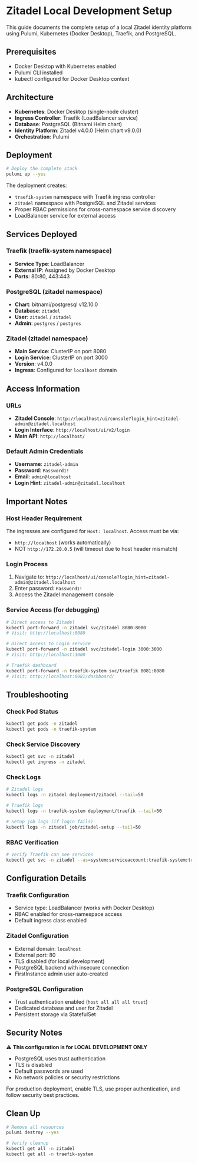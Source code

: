 # Zitadel Local Development Setup

This guide documents the complete setup of a local Zitadel identity platform using Pulumi, Kubernetes (Docker Desktop), Traefik, and PostgreSQL.

## Prerequisites

- Docker Desktop with Kubernetes enabled
- Pulumi CLI installed
- kubectl configured for Docker Desktop context

## Architecture

- **Kubernetes**: Docker Desktop (single-node cluster)
- **Ingress Controller**: Traefik (LoadBalancer service)
- **Database**: PostgreSQL (Bitnami Helm chart)
- **Identity Platform**: Zitadel v4.0.0 (Helm chart v9.0.0)
- **Orchestration**: Pulumi

## Deployment

```bash
# Deploy the complete stack
pulumi up --yes
```

The deployment creates:

- `traefik-system` namespace with Traefik ingress controller
- `zitadel` namespace with PostgreSQL and Zitadel services
- Proper RBAC permissions for cross-namespace service discovery
- LoadBalancer service for external access

## Services Deployed

### Traefik (traefik-system namespace)

- **Service Type**: LoadBalancer
- **External IP**: Assigned by Docker Desktop
- **Ports**: 80:80, 443:443

### PostgreSQL (zitadel namespace)

- **Chart**: bitnami/postgresql v12.10.0
- **Database**: `zitadel`
- **User**: `zitadel` / `zitadel`
- **Admin**: `postgres` / `postgres`

### Zitadel (zitadel namespace)

- **Main Service**: ClusterIP on port 8080
- **Login Service**: ClusterIP on port 3000
- **Version**: v4.0.0
- **Ingress**: Configured for `localhost` domain

## Access Information

### URLs

- **Zitadel Console**: `http://localhost/ui/console?login_hint=zitadel-admin@zitadel.localhost`
- **Login Interface**: `http://localhost/ui/v2/login`
- **Main API**: `http://localhost/`

### Default Admin Credentials

- **Username**: `zitadel-admin`
- **Password**: `Password1!`
- **Email**: `admin@localhost`
- **Login Hint**: `zitadel-admin@zitadel.localhost`

## Important Notes

### Host Header Requirement

The ingresses are configured for `Host: localhost`. Access must be via:

- `http://localhost` (works automatically)
- NOT `http://172.20.0.5` (will timeout due to host header mismatch)

### Login Process

1. Navigate to: `http://localhost/ui/console?login_hint=zitadel-admin@zitadel.localhost`
2. Enter password: `Password1!`
3. Access the Zitadel management console

### Service Access (for debugging)

```bash
# Direct access to Zitadel
kubectl port-forward -n zitadel svc/zitadel 8080:8080
# Visit: http://localhost:8080

# Direct access to Login service
kubectl port-forward -n zitadel svc/zitadel-login 3000:3000
# Visit: http://localhost:3000

# Traefik dashboard
kubectl port-forward -n traefik-system svc/traefik 8081:8080
# Visit: http://localhost:8081/dashboard/
```

## Troubleshooting

### Check Pod Status

```bash
kubectl get pods -n zitadel
kubectl get pods -n traefik-system
```

### Check Service Discovery

```bash
kubectl get svc -n zitadel
kubectl get ingress -n zitadel
```

### Check Logs

```bash
# Zitadel logs
kubectl logs -n zitadel deployment/zitadel --tail=50

# Traefik logs
kubectl logs -n traefik-system deployment/traefik --tail=50

# Setup job logs (if login fails)
kubectl logs -n zitadel job/zitadel-setup --tail=50
```

### RBAC Verification

```bash
# Verify Traefik can see services
kubectl get svc -n zitadel --as=system:serviceaccount:traefik-system:traefik
```

## Configuration Details

### Traefik Configuration

- Service type: LoadBalancer (works with Docker Desktop)
- RBAC enabled for cross-namespace access
- Default ingress class enabled

### Zitadel Configuration

- External domain: `localhost`
- External port: 80
- TLS disabled (for local development)
- PostgreSQL backend with insecure connection
- FirstInstance admin user auto-created

### PostgreSQL Configuration

- Trust authentication enabled (`host all all all trust`)
- Dedicated database and user for Zitadel
- Persistent storage via StatefulSet

## Security Notes

⚠️ **This configuration is for LOCAL DEVELOPMENT ONLY**

- PostgreSQL uses trust authentication
- TLS is disabled
- Default passwords are used
- No network policies or security restrictions

For production deployment, enable TLS, use proper authentication, and follow security best practices.

## Clean Up

```bash
# Remove all resources
pulumi destroy --yes

# Verify cleanup
kubectl get all -n zitadel
kubectl get all -n traefik-system
```
